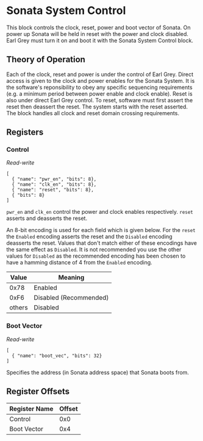 # Sonata System Control

This block controls the clock, reset, power and boot vector of Sonata.
On power up Sonata will be held in reset with the power and clock disabled.
Earl Grey must turn it on and boot it with the Sonata System Control block.

## Theory of Operation

Each of the clock, reset and power is under the control of Earl Grey.
Direct access is given to the clock and power enables for the Sonata System.
It is the software's reponsibility to obey any specific sequencing requirements (e.g. a minimum period between power enable and clock enable).
Reset is also under direct Earl Grey control.
To reset, software must first assert the reset then deassert the reset.
The system starts with the reset asserted.
The block handles all clock and reset domain crossing requirements.

## Registers

### Control

*Read-write*

```wavejson_reg
[
  { "name": "pwr_en", "bits": 8},
  { "name": "clk_en", "bits": 8},
  { "name": "reset", "bits": 8},
  { "bits": 8}
]
```

`pwr_en` and `clk_en` control the power and clock enables respectively.
`reset` asserts and deasserts the reset.

An 8-bit encoding is used for each field which is given below.
For the `reset` the `Enabled` encoding asserts the reset and the `Disabled` encoding deasserts the reset.
Values that don't match either of these encodings have the same effect as `Disabled`.
It is not recommended you use the other values for `Disabled` as the recommended encoding has been chosen to have a hamming distance of 4 from the `Enabled` encoding.

| Value   | Meaning                |
| ------- | ---------------------- |
| 0x78    | Enabled                |
| 0xF6    | Disabled (Recommended) |
| others  | Disabled               |



### Boot Vector

*Read-write*

```wavejson_reg
[
  { "name": "boot_vec", "bits": 32}
]
```

Specifies the address (in Sonata address space) that Sonata boots from.

## Register Offsets

| Register Name | Offset |
| ------------- | ------ |
| Control       | 0x0    |
| Boot Vector   | 0x4    |
